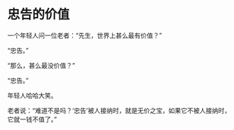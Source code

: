 # 忠告的价值

一个年轻人问一位老者：“先生，世界上甚么最有价值？” 

“忠告。” 

“那么，甚么最没价值？” 

“忠告。” 

年轻人哈哈大笑。 

老者说：“难道不是吗？‘忠告’被人接纳时，就是无价之宝，如果它不被人接纳时，它就一钱不值了。”
 